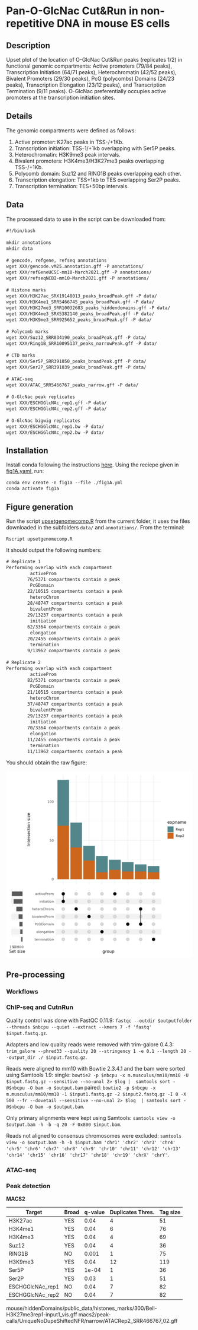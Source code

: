# Pan-O-GlcNac Cut&Run in non-repetitive DNA in mouse ES cells

## Description

Upset plot of the location of O-GlcNac Cut&Run peaks (replicates 1/2) in functional genomic compartments: Active promoters (79/84 peaks), Transcription Initiation (64/71 peaks), Heterochromatin (42/52 peaks), Bivalent Promoters (29/30 peaks), PcG (polycombs) Domains (24/23 peaks), Transcription Elongation (23/12 peaks), and Transcription Termination (9/11 peaks). O-GlcNac preferentially occupies active promoters at the transcription initiation sites.

## Details

The genomic compartments were defined as follows:

1) Active promoter: K27ac peaks in TSS-/+1Kb.
2) Transcription initiation: TSS-1/+1kb overlapping with Ser5P peaks.
3) Heterochromatin: H3K9me3 peak intervals.
4) Bivalent promoters: H3K4me3/H3K27me3 peaks overlapping TSS-/+1Kb. 
5) Polycomb domain: Suz12 and RING1B peaks overlapping each other.
6) Transcription elongation: TSS+1kb to TES overlapping Ser2P peaks.
7) Transcription termination: TES+50bp intervals.

## Data

The processed data to use in the script can be downloaded from:

```
#!/bin/bash

mkdir annotations
mkdir data

# gencode, refgene, refseq annotations
wget XXX/gencode.vM25.annotation.gff -P annotations/
wget XXX/refGeneUCSC-mm10-March2021.gff -P annotations/
wget XXX/refseqNCBI-mm10-March2021.gff -P annotations/

# Histone marks
wget XXX/H3K27ac_SRX19148013_peaks_broadPeak.gff -P data/
wget XXX/H3K4me1_SRR5466745_peaks_broadPeak.gff -P data/
wget XXX/H3K27me3_SRR10032683_peaks_hiddendomains.gff -P data/
wget XXX/H3K4me3_SRX5382140_peaks_broadPeak.gff -P data/
wget XXX/H3K9me3_SRR925652_peaks_broadPeak.gff -P data/

# Polycomb marks
wget XXX/Suz12_SRR034190_peaks_broadPeak.gff -P data/
wget XXX/Ring1B_SRR10095137_peaks_narrowPeak.gff -P data/

# CTD marks
wget XXX/Ser5P_SRR391050_peaks_broadPeak.gff -P data/
wget XXX/Ser2P_SRR391039_peaks_broadPeak.gff -P data/

# ATAC-seq
wget XXX/ATAC_SRR5466767_peaks_narrow.gff -P data/

# O-GlcNac peak replicates
wget XXX/ESCHGGlcNAc_rep1.gff -P data/
wget XXX/ESCHGGlcNAc_rep2.gff -P data/

# O-GlcNac bigwig replicates
wget XXX/ESCHGGlcNAc_rep1.bw -P data/
wget XXX/ESCHGGlcNAc_rep2.bw -P data/
```


## Installation

Install conda following the instructions [here](https://conda.io/projects/conda/en/latest/user-guide/install/index.html). Using the reciepe given in [fig1A.yaml](fig1A.yaml), run:

```
conda env create -n fig1a --file ./fig1A.yml
conda activate fig1a
```

## Figure generation

Run the script [upsetgenomecomp.R](upsetgenomecomp.R) from the current folder, it uses the files downloaded in the subfolders `data/` and `annotations/`. From the terminal:

```
Rscript upsetgenomecomp.R
```

It should output the following numbers:

```
# Replicate 1
Performing overlap with each compartment
		 activeProm
		76/5371 compartments contain a peak
		 PcGDomain
		22/10515 compartments contain a peak
		 heteroChrom
		28/48747 compartments contain a peak
		 bivalentProm
		29/13237 compartments contain a peak
		 initiation
		62/3364 compartments contain a peak
		 elongation
		20/2455 compartments contain a peak
		 termination
		9/13962 compartments contain a peak

# Replicate 2
Performing overlap with each compartment
		 activeProm
		82/5371 compartments contain a peak
		 PcGDomain
		21/10515 compartments contain a peak
		 heteroChrom
		37/48747 compartments contain a peak
		 bivalentProm
		29/13237 compartments contain a peak
		 initiation
		70/3364 compartments contain a peak
		 elongation
		11/2455 compartments contain a peak
		 termination
		11/13962 compartments contain a peak
```

You should obtain the raw figure:

![Upset plot](complexUpset.png)


## Pre-processing

### Workflows

### ChIP-seq and CutnRun

Quality control was done with FastQC 0.11.9: `fastqc --outdir $outputfolder --threads $nbcpu --quiet --extract --kmers 7 -f 'fastq' $input.fastq.gz`.

Adapters and low quality reads were removed with trim-galore 0.4.3: `trim_galore --phred33 --quality 20 --stringency 1 -e 0.1 --length 20 --output_dir ./ $input.fastq.gz`.

Reads were aligned to mm10 with Bowtie 2.3.4.1 and the bam were sorted using Samtools 1.9:
single: `bowtie2 -p $nbcpu -x m.musculus/mm10/mm10 -U $input.fastq.gz --sensitive --no-unal 2> $log |  samtools sort -@$nbcpu -O bam -o $output.bam`
paired: `bowtie2 -p $nbcpu -x m.musculus/mm10/mm10 -1 $input1.fastq.gz -2 $input2.fastq.gz -I 0 -X 500 --fr --dovetail --sensitive --no-unal 2> $log  | samtools sort -@$nbcpu -O bam -o $output.bam`.

Only primary alignments were kept using Samtools: `samtools view -o $output.bam -h -b -q 20 -F 0x800 $input.bam`.

Reads not aligned to consensus chromosomes were excluded: `samtools view -o $output.bam -h -b $input.bam 'chr1' 'chr2' 'chr3' 'chr4' 'chr5' 'chr6' 'chr7' 'chr8' 'chr9' 'chr10' 'chr11' 'chr12' 'chr13' 'chr14' 'chr15' 'chr16' 'chr17' 'chr18' 'chr19' 'chrX' 'chrY'`.

### ATAC-seq

### Peak detection

**MACS2**

| Target | Broad | q-value | Duplicates Thres. | Tag size |
|--------|-------|---------|-------------------|----------|
| H3K27ac | YES | 0.04 | 4 | 51 |
| H3K4me1 | YES | 0.04 | 6 | 76 |
| H3K4me3 | YES | 0.04 | 4 | 69 |
| Suz12   | YES | 0.04 | 4 | 36 |
| RING1B | NO | 0.001 | 1 | 75 |
| H3K9me3 | YES | 0.04 | 12 | 119 |
| Ser5P | YES | 1e-04 | 1 | 36 |
| Ser2P | YES | 0.03 | 1 | 51 |
| ESCHGGlcNAc_rep1 | NO | 0.04 | 7 | 82 |
| ESCHGGlcNAc_rep2 | NO | 0.04 | 7 | 82 |


mouse/hiddenDomains/public_data/histones_marks/300/Bell-H3K27me3rep1-input1_vis.gff
macs2/peak-calls/UniqueNoDupeShiftedNFR/narrow/ATACRep2_SRR466767_02.gff


